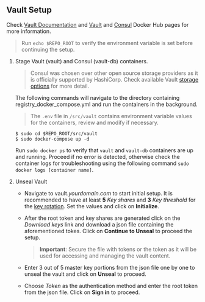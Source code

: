 ## Vault Setup
Check [Vault Documentation](https://www.vaultproject.io/docs/) and [Vault](https://hub.docker.com/_/vault) and [Consul](https://hub.docker.com/_/consul) Docker Hub pages for more information.
> Run `echo $REPO_ROOT` to verify the environment variable is set before continuing the setup.

1. Stage Vault (vault) and Consul (vault-db) containers.

    > Consul was chosen over other open source storage providers as it is officially supported by HashiCorp. Check available Vault [storage options](https://www.vaultproject.io/docs/configuration/storage/) for more detail.

    The following commands will navigate to the directory containing registry_docker_compose.yml and run the containers in the background.

    > The `.env` file in `/src/vault` contains environment variable values for the containers, review and modify if necessary.

    ```
    $ sudo cd $REPO_ROOT/src/vault
    $ sudo docker-compose up -d
    ```

    Run `sudo docker ps` to verify that `vault` and `vault-db` containers are up and running. Proceed if no error is detected, otherwise check the container logs for troubleshooting using the following command `sudo docker logs [container name]`.

2. Unseal Vault

    - Navigate to vault._yourdomain.com_ to start initial setup. It is recommended to have at least **5** _Key shares_ and **3** _Key threshold_ for the [key rotation](https://www.vaultproject.io/docs/internals/rotation.html). Set the values and click on **Initialize**. 
    
    - After the root token and key shares are generated click on the _Download keys_ link and download a json file containing the aforementioned tokes. Click on **Continue to Unseal** to proceed the setup.
      > **Important**: Secure the file with tokens or the token as it will be used for accessing and managing the vault content.

    - Enter 3 out of 5 master key portions from the json file one by one to unseal the vault and click on **Unseal** to proceed.

    - Choose _Token_ as the authentication method and enter the root token from the json file. Click on **Sign in** to proceed.